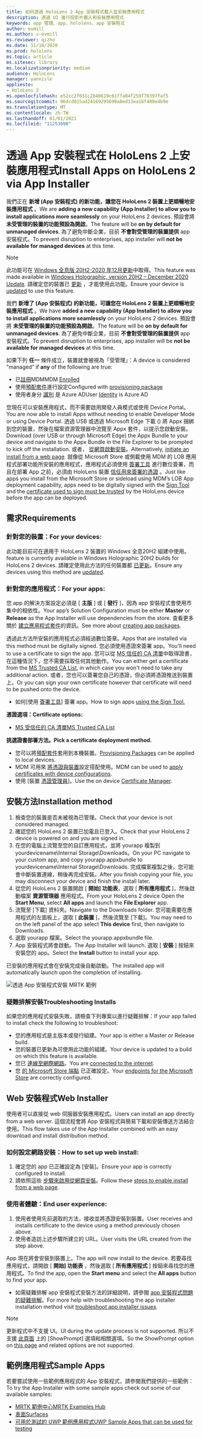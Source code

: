 ```yaml
---
title: 如何透過 HoloLens 2 App 安裝程式載入並安裝應用程式
description: 透過 UI 進行投影片載入和安裝應用程式
keywords: app 管理、app、hololens、app 安裝程式
author: evmill
ms.author: v-evmill
ms.reviewer: qizho
ms.date: 11/10/2020
ms.prod: hololens
ms.topic: article
ms.sitesec: library
ms.localizationpriority: medium
audience: HoloLens
manager: yannisle
appliesto:
- HoloLens 2
ms.openlocfilehash: e52cc2f031c284b619c61ffa04f259f76397faf5
ms.sourcegitcommit: 96dcd015ad24169295690a8ed13ea1bf480e4b9e
ms.translationtype: MT
ms.contentlocale: zh-TW
ms.lasthandoff: 01/01/2021
ms.locfileid: "11253090"
---
```

# <span data-ttu-id="00e81-104">透過 App 安裝程式在 HoloLens 2 上安裝應用程式</span><span class="sxs-lookup"><span data-stu-id="00e81-104">Install Apps on HoloLens 2 via App Installer</span></span>

<span data-ttu-id="00e81-105">我們正在 **新增 (App 安裝程式) 的新功能，讓您在 HoloLens 2 裝置上更順暢地安裝應用程式** 。</span><span class="sxs-lookup"><span data-stu-id="00e81-105">We are **adding a new capability (App Installer) to allow you to install applications more seamlessly** on your HoloLens 2 devices.</span></span> <span data-ttu-id="00e81-106">預設會將 **未受管理的裝置的功能預設為開啟**。</span><span class="sxs-lookup"><span data-stu-id="00e81-106">The feature will be **on by default for unmanaged devices**.</span></span> <span data-ttu-id="00e81-107">為了避免中斷企業，目前 **不會對受管理的裝置提供** app 安裝程式。</span><span class="sxs-lookup"><span data-stu-id="00e81-107">To prevent disruption to enterprises, app installer will **not be available for managed devices** at this time.</span></span>  

> [!NOTE]
> <span data-ttu-id="00e81-108">此功能可在 [Windows 全息版 20H2-2020 年12月更新](hololens-release-notes.md)中取得。</span><span class="sxs-lookup"><span data-stu-id="00e81-108">This feature was made available in [Windows Holographic, version 20H2 – December 2020 Update](hololens-release-notes.md).</span></span> <span data-ttu-id="00e81-109">請確定您的裝置已 [更新](hololens-update-hololens.md) ，才能使用此功能。</span><span class="sxs-lookup"><span data-stu-id="00e81-109">Ensure your device is [updated](hololens-update-hololens.md) to use this feature.</span></span>

<span data-ttu-id="00e81-110">我們 **新增了 (App 安裝程式) 的新功能，可讓您在 HoloLens 2 裝置上更順暢地安裝應用程式** 。</span><span class="sxs-lookup"><span data-stu-id="00e81-110">We have **added a new capability (App Installer) to allow you to install applications more seamlessly** on your HoloLens 2 devices.</span></span> <span data-ttu-id="00e81-111">預設會將 **未受管理的裝置的功能預設為開啟**。</span><span class="sxs-lookup"><span data-stu-id="00e81-111">The feature will be **on by default for unmanaged devices**.</span></span> <span data-ttu-id="00e81-112">為了避免中斷企業，目前 **不會對受管理的裝置提供** app 安裝程式。</span><span class="sxs-lookup"><span data-stu-id="00e81-112">To prevent disruption to enterprises, app installer will be **not be available for managed devices** at this time.</span></span>  

<span data-ttu-id="00e81-113">如果下列 **任一** 條件成立，裝置就會被視為「受管理」：</span><span class="sxs-lookup"><span data-stu-id="00e81-113">A device is considered “managed” if **any** of the following are true:</span></span>

- <span data-ttu-id="00e81-114">已[註冊](hololens-enroll-mdm.md)MDM</span><span class="sxs-lookup"><span data-stu-id="00e81-114">MDM [Enrolled](hololens-enroll-mdm.md)</span></span>
- <span data-ttu-id="00e81-115">使用[預配套件](hololens-provisioning.md)進行設定</span><span class="sxs-lookup"><span data-stu-id="00e81-115">Configured with [provisioning package](hololens-provisioning.md)</span></span>
- <span data-ttu-id="00e81-116">使用者身分 [識別](hololens-identity.md) 是 Azure AD</span><span class="sxs-lookup"><span data-stu-id="00e81-116">User [Identity](hololens-identity.md) is Azure AD</span></span>

<span data-ttu-id="00e81-117">您現在可以安裝應用程式，而不需要啟用開發人員模式或使用 Device Portal。</span><span class="sxs-lookup"><span data-stu-id="00e81-117">You are now able to install Apps without needing to enable Developer Mode or using Device Portal.</span></span>  <span data-ttu-id="00e81-118">透過 USB 或透過 Microsoft Edge 下載 () 將 Appx 捆綁到您的裝置，然後在檔案資源管理器中流覽至 Appx 套件，以提示您啟動安裝。</span><span class="sxs-lookup"><span data-stu-id="00e81-118">Download (over USB or through Microsoft Edge) the Appx Bundle to your device and navigate to the Appx Bundle in the File Explorer to be prompted to kick off the installation.</span></span>  <span data-ttu-id="00e81-119">或者， [從網頁啟動安裝](https://docs.microsoft.com/windows/msix/app-installer/installing-windows10-apps-web)。</span><span class="sxs-lookup"><span data-stu-id="00e81-119">Alternatively, [initiate an install from a web page](https://docs.microsoft.com/windows/msix/app-installer/installing-windows10-apps-web).</span></span>  <span data-ttu-id="00e81-120">就像從 Microsoft Store 或側載使用 MDM 的 LOB 應用程式部署功能所安裝的應用程式，應用程式必須使用 [簽署工具](https://docs.microsoft.com/windows/win32/appxpkg/how-to-sign-a-package-using-signtool) 進行數位簽署，而且在部署 App 之前，必須由 HoloLens 裝置 [信任用來簽署的憑證](https://docs.microsoft.com/windows/win32/appxpkg/how-to-sign-a-package-using-signtool#security-considerations) 。</span><span class="sxs-lookup"><span data-stu-id="00e81-120">Just like apps you install from the Microsoft Store or sideload using MDM’s LOB App deployment capability, apps need to be digitally signed with the [Sign Tool](https://docs.microsoft.com/windows/win32/appxpkg/how-to-sign-a-package-using-signtool) and the [certificate used to sign must be trusted](https://docs.microsoft.com/windows/win32/appxpkg/how-to-sign-a-package-using-signtool#security-considerations) by the HoloLens device before the app can be deployed.</span></span>

## <span data-ttu-id="00e81-121">需求</span><span class="sxs-lookup"><span data-stu-id="00e81-121">Requirements</span></span>

### <span data-ttu-id="00e81-122">針對您的裝置：</span><span class="sxs-lookup"><span data-stu-id="00e81-122">For your devices:</span></span>

 <span data-ttu-id="00e81-123">此功能目前可在適用于 HoloLens 2 裝置的 Windows 全息20H2 組建中使用。</span><span class="sxs-lookup"><span data-stu-id="00e81-123">feature is currently available in Windows Holographic 20H2 builds for HoloLens 2 devices.</span></span> <span data-ttu-id="00e81-124">請確定使用此方法的任何裝置都 [已更新](hololens-update-hololens.md)。</span><span class="sxs-lookup"><span data-stu-id="00e81-124">Ensure any devices using this method are [updated](hololens-update-hololens.md).</span></span>

### <span data-ttu-id="00e81-125">針對您的應用程式：</span><span class="sxs-lookup"><span data-stu-id="00e81-125">For your apps:</span></span> 
<span data-ttu-id="00e81-126">您 app 的解決方案設定必須是 [ **主版** ] 或 [ **發行** ]，因為 app 安裝程式會使用市集中的相依性。</span><span class="sxs-lookup"><span data-stu-id="00e81-126">Your app’s Solution Configuration must be either **Master** or **Release** as the App Installer will use dependencies from the store.</span></span> <span data-ttu-id="00e81-127">查看更多關於 [建立應用程式套件](https://docs.microsoft.com/windows/msix/app-installer/create-appinstallerfile-vs)的資訊。</span><span class="sxs-lookup"><span data-stu-id="00e81-127">See more about [creating app packages](https://docs.microsoft.com/windows/msix/app-installer/create-appinstallerfile-vs).</span></span>

<span data-ttu-id="00e81-128">透過此方法所安裝的應用程式必須經過數位簽章。</span><span class="sxs-lookup"><span data-stu-id="00e81-128">Apps that are installed via this method must be digitally signed.</span></span> <span data-ttu-id="00e81-129">您必須使用憑證來簽署 app。</span><span class="sxs-lookup"><span data-stu-id="00e81-129">You'll need to use a certificate to sign the app.</span></span> <span data-ttu-id="00e81-130">您可以從 [MS 信任的 CA 清單](https://ccadb-public.secure.force.com/microsoft/IncludedCACertificateReportForMSFT)中取得證書，在這種情況下，您不需要採取任何其他動作。</span><span class="sxs-lookup"><span data-stu-id="00e81-130">You can either get a certificate from the [MS Trusted CA List](https://ccadb-public.secure.force.com/microsoft/IncludedCACertificateReportForMSFT), in which case you won't need to take any additional action.</span></span> <span data-ttu-id="00e81-131">或者，您也可以簽署您自己的憑證，但必須將憑證推送到裝置上。</span><span class="sxs-lookup"><span data-stu-id="00e81-131">Or you can sign your own certificate however that certificate will need to be pushed onto the device.</span></span>

- <span data-ttu-id="00e81-132">如何[使用 [簽署工具](https://docs.microsoft.com/windows/win32/appxpkg/how-to-sign-a-package-using-signtool)] 簽署 app。</span><span class="sxs-lookup"><span data-stu-id="00e81-132">How to sign apps [using the Sign Tool.](https://docs.microsoft.com/windows/win32/appxpkg/how-to-sign-a-package-using-signtool)</span></span>

**<span data-ttu-id="00e81-133">憑證選項：</span><span class="sxs-lookup"><span data-stu-id="00e81-133">Certificate options:</span></span>**

- [<span data-ttu-id="00e81-134">MS 受信任的 CA 清單</span><span class="sxs-lookup"><span data-stu-id="00e81-134">MS Trusted CA List</span></span>](https://ccadb-public.secure.force.com/microsoft/IncludedCACertificateReportForMSFT)

**<span data-ttu-id="00e81-135">挑選證書部署方法。</span><span class="sxs-lookup"><span data-stu-id="00e81-135">Pick a certificate deployment method.</span></span>**

- <span data-ttu-id="00e81-136">您可以將[預配套件](hololens-provisioning.md)套用到本機裝置。</span><span class="sxs-lookup"><span data-stu-id="00e81-136">[Provisioning Packages](hololens-provisioning.md) can be applied to local devices.</span></span>
- <span data-ttu-id="00e81-137">MDM 可用來 [將憑證與裝置](https://docs.microsoft.com/mem/intune/protect/certificates-configure)設定搭配使用。</span><span class="sxs-lookup"><span data-stu-id="00e81-137">MDM can be used to [apply certificates with device configurations](https://docs.microsoft.com/mem/intune/protect/certificates-configure).</span></span>
- <span data-ttu-id="00e81-138">使用 [裝置 [憑證管理員](certificate-manager.md)]。</span><span class="sxs-lookup"><span data-stu-id="00e81-138">Use the on device [Certificate Manager](certificate-manager.md).</span></span>

## <span data-ttu-id="00e81-139">安裝方法</span><span class="sxs-lookup"><span data-stu-id="00e81-139">Installation method</span></span>

1. <span data-ttu-id="00e81-140">檢查您的裝置是否未被視為已管理。</span><span class="sxs-lookup"><span data-stu-id="00e81-140">Check that your device is not considered managed.</span></span>
1. <span data-ttu-id="00e81-141">確認您的 HoloLens 2 裝置已加電且已登入。</span><span class="sxs-lookup"><span data-stu-id="00e81-141">Check that your HoloLens 2 device is powered on and you are signed in.</span></span>
1. <span data-ttu-id="00e81-142">在您的電腦上流覽至您的自訂應用程式，並將 yourapp 複製到 yourdevicename\Internal Storage\Downloads。</span><span class="sxs-lookup"><span data-stu-id="00e81-142">On your PC navigate to your custom app, and copy yourapp.appxbundle to yourdevicename\Internal Storage\Downloads.</span></span>
    <span data-ttu-id="00e81-143">完成檔案複製之後，您可能會中斷裝置連線，稍後再完成安裝。</span><span class="sxs-lookup"><span data-stu-id="00e81-143">After you finish copying your file, you may disconnect your device and finish the install later.</span></span>
1. <span data-ttu-id="00e81-144">從您的 HoloLens 2 裝置開啟 [ **開始] 功能表**，選取 [ **所有應用程式** ]，然後啟動檔案 **資源管理器** 應用程式。</span><span class="sxs-lookup"><span data-stu-id="00e81-144">From your HoloLens 2 device Open the **Start Menu**, select **All apps** and launch the **File Explorer** app.</span></span>
1. <span data-ttu-id="00e81-145">流覽至 [下載] 資料夾。</span><span class="sxs-lookup"><span data-stu-id="00e81-145">Navigate to the Downloads folder.</span></span> <span data-ttu-id="00e81-146">您可能需要在應用程式的左面板上，選取 [ **此裝置** ]，然後流覽至 [下載]。</span><span class="sxs-lookup"><span data-stu-id="00e81-146">You may need to on the left panel of the app select **This device** first, then navigate to Downloads.</span></span>
1. <span data-ttu-id="00e81-147">選取 yourapp 檔案。</span><span class="sxs-lookup"><span data-stu-id="00e81-147">Select the yourapp.appxbundle file.</span></span>
1. <span data-ttu-id="00e81-148">App 安裝程式將會啟動。</span><span class="sxs-lookup"><span data-stu-id="00e81-148">The App Installer will launch.</span></span> <span data-ttu-id="00e81-149">選取 [ **安裝** ] 按鈕來安裝您的 app。</span><span class="sxs-lookup"><span data-stu-id="00e81-149">Select the **Install** button to install your app.</span></span>

<span data-ttu-id="00e81-150">已安裝的應用程式會在安裝完成後自動啟動。</span><span class="sxs-lookup"><span data-stu-id="00e81-150">The installed app will automatically launch upon the completion of installing.</span></span>

![透過 App 安裝程式安裝 MRTK 範例](images/hololens-app-installer-picture.jpg)

### <span data-ttu-id="00e81-152">疑難排解安裝</span><span class="sxs-lookup"><span data-stu-id="00e81-152">Troubleshooting Installs</span></span>

<span data-ttu-id="00e81-153">如果您的應用程式安裝失敗，請檢查下列專案以進行疑難排解：</span><span class="sxs-lookup"><span data-stu-id="00e81-153">If your app failed to install check the following to troubleshoot:</span></span>

- <span data-ttu-id="00e81-154">您的應用程式是主版本或發行組建。</span><span class="sxs-lookup"><span data-stu-id="00e81-154">Your app is either a Master or Release build.</span></span>
- <span data-ttu-id="00e81-155">您的裝置已更新為可使用此功能的組建。</span><span class="sxs-lookup"><span data-stu-id="00e81-155">Your device is updated to a build on which this feature is available.</span></span>
- <span data-ttu-id="00e81-156">您已 [連線至網際網路](hololens-network.md)。</span><span class="sxs-lookup"><span data-stu-id="00e81-156">You are [connected to the internet](hololens-network.md).</span></span>
- <span data-ttu-id="00e81-157">您 [的 Microsoft Store 端點](hololens-offline.md) 已正確設定。</span><span class="sxs-lookup"><span data-stu-id="00e81-157">Your [endpoints for the Microsoft Store](hololens-offline.md) are correctly configured.</span></span>  

## <span data-ttu-id="00e81-158">Web 安裝程式</span><span class="sxs-lookup"><span data-stu-id="00e81-158">Web Installer</span></span>

<span data-ttu-id="00e81-159">使用者可以直接從 web 伺服器安裝應用程式。</span><span class="sxs-lookup"><span data-stu-id="00e81-159">Users can install an app directly from a web server.</span></span> <span data-ttu-id="00e81-160">這個流程會將 App 安裝程式與簡易下載和安裝傳送方法結合使用。</span><span class="sxs-lookup"><span data-stu-id="00e81-160">This flow takes use of the App Installer combined with an easy download and install distribution method.</span></span>

### <span data-ttu-id="00e81-161">如何設定網路安裝：</span><span class="sxs-lookup"><span data-stu-id="00e81-161">How to set up web install:</span></span>

1. <span data-ttu-id="00e81-162">確定您的 app 已正確設定為 [安裝]。</span><span class="sxs-lookup"><span data-stu-id="00e81-162">Ensure your app is correctly configured to install.</span></span>
1. <span data-ttu-id="00e81-163">請依照這些 [步驟來啟用從網頁安裝](https://docs.microsoft.com/windows/msix/app-installer/installing-windows10-apps-web#how-to-enable-this-on-a-webpage)。</span><span class="sxs-lookup"><span data-stu-id="00e81-163">Follow these [steps to enable install from a web page](https://docs.microsoft.com/windows/msix/app-installer/installing-windows10-apps-web#how-to-enable-this-on-a-webpage).</span></span>

### <span data-ttu-id="00e81-164">使用者體驗：</span><span class="sxs-lookup"><span data-stu-id="00e81-164">End user experience:</span></span>

1. <span data-ttu-id="00e81-165">使用者使用先前選取的方法，接收並將憑證安裝到裝置。</span><span class="sxs-lookup"><span data-stu-id="00e81-165">User receives and installs certificate to the device using a method previously chosen above.</span></span>
1. <span data-ttu-id="00e81-166">使用者造訪上述步驟所建立的 URL。</span><span class="sxs-lookup"><span data-stu-id="00e81-166">User visits the URL created from the step above.</span></span>

<span data-ttu-id="00e81-167">App 現在將會安裝到裝置上。</span><span class="sxs-lookup"><span data-stu-id="00e81-167">The app will now install to the device.</span></span> <span data-ttu-id="00e81-168">若要尋找應用程式，請開啟 [ **開始] 功能表** ，然後選取 [ **所有應用程式** ] 按鈕來尋找您的應用程式。</span><span class="sxs-lookup"><span data-stu-id="00e81-168">To find the app, open the **Start menu** and select the **All apps** button to find your app.</span></span>

- <span data-ttu-id="00e81-169">如需疑難排解 app 安裝程式安裝方法的詳細說明，請參閱 [app 安裝程式問題的疑難排解](https://docs.microsoft.com/windows/msix/app-installer/troubleshoot-appinstaller-issues)。</span><span class="sxs-lookup"><span data-stu-id="00e81-169">For more help with troubleshooting the app installer installation method visit [troubleshoot app installer issues](https://docs.microsoft.com/windows/msix/app-installer/troubleshoot-appinstaller-issues).</span></span>

> [!NOTE]
> <span data-ttu-id="00e81-170">更新程式中不支援 UI。</span><span class="sxs-lookup"><span data-stu-id="00e81-170">UI during the update process is not supported.</span></span> <span data-ttu-id="00e81-171">所以不支援 [此頁面](https://docs.microsoft.com/windows/msix/app-installer/update-settings) 上的 [ShowPrompt] 選項和相關選項。</span><span class="sxs-lookup"><span data-stu-id="00e81-171">So the ShowPrompt option on [this page](https://docs.microsoft.com/windows/msix/app-installer/update-settings) and related options are not supported.</span></span>

## <span data-ttu-id="00e81-172">範例應用程式</span><span class="sxs-lookup"><span data-stu-id="00e81-172">Sample Apps</span></span>

<span data-ttu-id="00e81-173">若要嘗試使用一些範例應用程式的 App 安裝程式，請參閱我們提供的一些範例：</span><span class="sxs-lookup"><span data-stu-id="00e81-173">To try the App Installer with some sample apps check out some of our available samples:</span></span>

- [<span data-ttu-id="00e81-174">MRTK 範例中心</span><span class="sxs-lookup"><span data-stu-id="00e81-174">MRTK Examples Hub</span></span>](https://microsoft.github.io/MixedRealityToolkit-Unity/Documentation/README_ExampleHub.html)
- [<span data-ttu-id="00e81-175">表面</span><span class="sxs-lookup"><span data-stu-id="00e81-175">Surfaces</span></span>](https://docs.microsoft.com/windows/mixed-reality/develop/unity/sampleapp-surfaces)
- [<span data-ttu-id="00e81-176">可用於測試的 UWP 範例應用程式</span><span class="sxs-lookup"><span data-stu-id="00e81-176">UWP Sample Apps that can be used for testing</span></span>](https://github.com/microsoft/Windows-universal-samples/tree/master/Samples)
